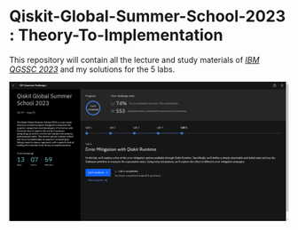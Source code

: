 # Qiskit-Global-Summer-School-2023 : Theory-To-Implementation
This repository will contain all the lecture and study materials of *[IBM QGSSC 2023](https://qiskit.org/events/summer-school-2023)* and my solutions for the 5 labs.

![](https://github.com/XAheli/Qiskit-Global-Summer-School-2023---Theory-To-Implementation/blob/main/Qiskit-Global-Summer-School-2023.png)

